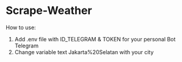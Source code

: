# Scrape-Weather

How to use:
1. Add .env file with ID_TELEGRAM & TOKEN for your personal Bot Telegram
2. Change variable text Jakarta%20Selatan with your city

